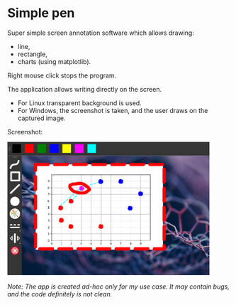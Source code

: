 # Simple pen

Super simple screen annotation software which allows drawing:
* line,
* rectangle,
* charts (using matplotlib).

Right mouse click stops the program.

The application allows writing directly on the screen.
* For Linux transparent background is used.
* For Windows, the screenshot is taken, and the user draws on the captured image.

Screenshot:

<img src="screenshot_1.png" height="300px" />

*Note: The app is created ad-hoc only for my use case. It may contain bugs, and the code definitely is not clean.*
